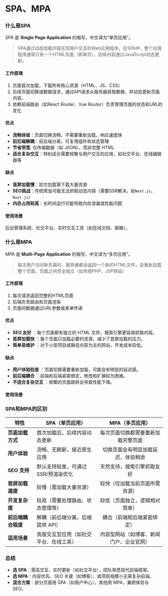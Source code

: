 # SPA、MPA

### 什么是SPA
SPA 是 **Single Page Application** 的缩写，中文译为“单页应用”。

> SPA通过动态加载内容实现用户交互的Web应用程序。在SPA中，整个应用程序通常只有一个HTML页面（即单页），后续内容通过JavaScript动态更新。
>

#### 工作原理
1. 页面首次加载，下载所有核心资源（HTML、JS、CSS）
2. 后续页面切换或数据请求，通过API请求从服务器获取数据，并动态更新页面内容。
3. 依赖前端路由（如React Router、Vue Router）负责管理页面的状态和URL的变化

#### 优点
+ **流畅体验**：页面切换流畅、不需要重新加载，响应速度快
+ **前后端解耦**：前后端分离，可复用组件和状态管理
+ **节省带宽**: 仅传输数据（如 JSON），而非完整 HTML
+ **适合复杂交互**：特别适合需要频繁与用户交互的应用，如社交平台、在线编辑器等

#### 缺点
+ **首屏加载慢**：初次加载需下载大量资源
+ **SEO挑战**：传统爬虫可能无法抓取动态内容（需要SSR解决，如`Next.js`、`Nuxt.js`）
+ **内存占用较高**：长时间运行可能导致内存泄漏或性能问题

#### 使用场景
后台管理系统、社交平台、实时交互工具（如在线文档、邮箱）。

### 什么是MPA
MPA 是 **Multi-Page Application** 的缩写，中文译为“多页应用”。

> 每次用户访问新页面时，服务器都会返回一个新的HTML文件，会重新加载整个页面，页面之间完全独立（如传统PHP、JSP网站）
>

#### 工作原理
1. 每次请求返回完整的HTML页面
2. 后端负责路由和页面渲染
3. 页面间数据通过URL参数或表单传递

#### 优点
+ **SEO 友好** ：每个页面都有独立的 HTML 文件，搜索引擎更容易抓取内容。
+ **首屏加载快** ：每个页面只加载必要的资源，减少了首屏加载的压力。
+ **简单易维护** ：对于小型项目或静态内容为主的网站，开发成本较低。

#### 缺点
+ **用户体验较差** ：页面切换需要重新加载，可能会有明显的延迟感。
+ **前后端耦合** ：前端和后端紧密绑定，修改和扩展较为困难。
+ **不适合复杂交互** ：频繁的页面跳转会导致性能下降。

#### 使用场景
### SPA和MPA的区别
| 特性 | SPA（单页应用） | MPA（多页应用） |
| --- | --- | :---: |
| **页面加载方式** | 首次加载后，后续内容动态更新 | 每次页面切换都需要重新加载完整页面 |
| **用户体验** | 流畅、无刷新，接近原生应用 | 切换页面会有明显加载延迟，体验稍逊 |
| **SEO 支持** | 默认支持较差，可通过 SSR/预渲染优化 | 天然支持，搜索引擎抓取友好 |
| **首屏加载速度** | 较慢（需加载大量资源） | 较快（仅加载当前页面所需资源） |
| **开发复杂度** | 较高（需要处理路由、状态管理等） | 较低（页面独立，逻辑相对简单） |
| **前后端耦合程度** | 解耦（前后端分离，后端提供 API） | 耦合（前端和后端紧密绑定） |
| **适用场景** | 高度交互型应用（如社交平台、在线工具） | 内容型网站（如博客、新闻门户、企业官网） |


### 总结
+ **选 SPA**：需高交互、实时更新（如社交平台），团队熟悉现代前端框架。
+ **选 MPA**：内容优先、SEO 关键（如博客），或项目规模小无需复杂前端。
+ **混合方案**：部分页面用 SPA（如用户中心），其他用 MPA，兼顾体验与 SEO。

